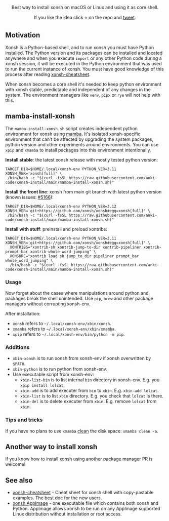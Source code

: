 <p align="center">
Best way to install xonsh on macOS or Linux and using it as core shell.
</p>

<p align="center">  
If you like the idea click ⭐ on the repo and <a href="https://twitter.com/intent/tweet?text=Nice%20xontrib%20for%20the%20xonsh%20shell!&url=https://github.com/anki-code/xonsh-install" target="_blank">tweet</a>.
</p>

## Motivation

Xonsh is a Python-based shell, and to run xonsh you must have Python installed. The Python version and its packages can be installed and located anywhere and when you execute `import` or any other Python code during a xonsh session, it will be executed in the Python environment that was used to run the current instance of xonsh. You must have good knowledge of this process after reading [xonsh-cheatsheet](https://github.com/anki-code/xonsh-cheatsheet/).

When xonsh becomes a core shell it's needed to keep python environment with xonsh stable, predictable and independent of any changes in the system. The environment managers like `venv`, `pipx` or `rye` will not help with this.

## mamba-install-xonsh

The `mamba-install-xonsh.sh` script creates independent python environment for xonsh using [mamba](https://mamba.readthedocs.io/). It's isolated xonsh-specific environment that can't be affected by upgrading the system packages, python version and other experiments around environments. You can use `xpip` and `xmamba` to install packages into this environment intentionally.

**Install stable**: the latest xonsh release with mostly tested python version:

```xsh
TARGET_DIR=$HOME/.local/xonsh-env PYTHON_VER=3.11 XONSH_VER='xonsh[full]' \
 /bin/bash -c "$(curl -fsSL https://raw.githubusercontent.com/anki-code/xonsh-install/main/mamba-install-xonsh.sh)"
```

**Install the front line**: xonsh from main git branch with latest python version (known issues: [#5166](https://github.com/xonsh/xonsh/issues/5166)):

```xsh
TARGET_DIR=$HOME/.local/xonsh-env PYTHON_VER=3.12 XONSH_VER='git+https://github.com/xonsh/xonsh#egg=xonsh[full]' \
 /bin/bash -c "$(curl -fsSL https://raw.githubusercontent.com/anki-code/xonsh-install/main/mamba-install-xonsh.sh)"
```

**Install with stuff**: preinstall and preload xontribs:

```xsh
TARGET_DIR=$HOME/.local/xonsh-env PYTHON_VER=3.11 XONSH_VER='git+https://github.com/xonsh/xonsh#egg=xonsh[full]' \
  XONTRIBS="xontrib-sh xontrib-jump-to-dir xontrib-pipeliner xontrib-prompt-bar xontrib-whole-word-jumping" \
  XONSHRC="xontrib load sh jump_to_dir pipeliner prompt_bar whole_word_jumping" \
  /bin/bash -c "$(curl -fsSL https://raw.githubusercontent.com/anki-code/xonsh-install/main/mamba-install-xonsh.sh)"
```

### Usage

Now forget about the cases where manipulations around python and packages break the shell unintended. Use `pip`, `brew` and other package managers without corrupting xonsh-env.

After installation:
* `xonsh` refers to `~/.local/xonsh-env/xbin/xonsh`.
* `xmamba` refers to `~/.local/xonsh-env/xbin/xmamba`.
* `xpip` refers to `~/.local/xonsh-env/bin/python -m pip`.

### Additions

* `xbin-xonsh` is to run xonsh from xonsh-env if xonsh overwritten by `$PATH`.
* `xbin-python` is to run python from xonsh-env.
* Use executable script from xonsh-env:
  * `xbin-list-bin` is to list internal `bin` directory in xonsh-env. E.g. you `xpip install lolcat`.
  * `xbin-add` is to add executer from `bin` to `xbin`. E.g. `xbin-add lolcat`.
  * `xbin-list` is to list `xbin` directory. E.g. you check that `lolcat` is there.
  * `xbin-del` is to delete executer from `xbin`. E.g. remove `lolcat` from `xbin`.

### Tips and tricks

If you have no plans to use `xmamba` [clean](https://fig.io/manual/mamba/clean) the disk space: `xmamba clean -a`.

## Another way to install xonsh

If you know how to install xonsh using another package manager PR is welcome!

## See also
* [xonsh-cheatsheet](https://github.com/anki-code/xonsh-cheatsheet/tree/main) - Cheat sheet for xonsh shell with copy-pastable examples. The best doc for the new users. 
* [xonsh.AppImage](https://xon.sh/appimage.html) - one executable file which contains both xonsh and Python. AppImage allows xonsh to be run on any AppImage supported Linux distribution without installation or root access.
